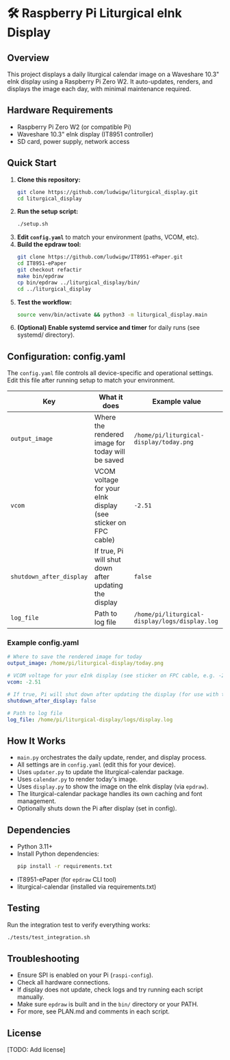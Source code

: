 # 🛠️ Raspberry Pi Liturgical eInk Display

## Overview
This project displays a daily liturgical calendar image on a Waveshare 10.3" eInk display using a Raspberry Pi Zero W2. It auto-updates, renders, and displays the image each day, with minimal maintenance required.

## Hardware Requirements
- Raspberry Pi Zero W2 (or compatible Pi)
- Waveshare 10.3" eInk display (IT8951 controller)
- SD card, power supply, network access

## Quick Start
1. **Clone this repository:**
   ```sh
   git clone https://github.com/ludwigw/liturgical_display.git
   cd liturgical_display
   ```
2. **Run the setup script:**
   ```sh
   ./setup.sh
   ```
3. **Edit `config.yaml`** to match your environment (paths, VCOM, etc).
4. **Build the epdraw tool:**
   ```sh
   git clone https://github.com/ludwigw/IT8951-ePaper.git
   cd IT8951-ePaper
   git checkout refactir
   make bin/epdraw
   cp bin/epdraw ../liturgical_display/bin/
   cd ../liturgical_display
   ```
5. **Test the workflow:**
   ```sh
   source venv/bin/activate && python3 -m liturgical_display.main
   ```
6. **(Optional) Enable systemd service and timer** for daily runs (see systemd/ directory).

## Configuration: config.yaml

The `config.yaml` file controls all device-specific and operational settings. Edit this file after running setup to match your environment.

| Key                    | What it does                                                      | Example value                                  |
|------------------------|-------------------------------------------------------------------|------------------------------------------------|
| `output_image`         | Where the rendered image for today will be saved                  | `/home/pi/liturgical-display/today.png`        |
| `vcom`                 | VCOM voltage for your eInk display (see sticker on FPC cable)     | `-2.51`                                        |
| `shutdown_after_display` | If true, Pi will shut down after updating the display             | `false`                                        |
| `log_file`             | Path to log file                                                   | `/home/pi/liturgical-display/logs/display.log` |

### Example config.yaml
```yaml
# Where to save the rendered image for today
output_image: /home/pi/liturgical-display/today.png

# VCOM voltage for your eInk display (see sticker on FPC cable, e.g. -2.51)
vcom: -2.51

# If true, Pi will shut down after updating the display (for use with timed power/RTC)
shutdown_after_display: false

# Path to log file
log_file: /home/pi/liturgical-display/logs/display.log
```

## How It Works
- `main.py` orchestrates the daily update, render, and display process.
- All settings are in `config.yaml` (edit this for your device).
- Uses `updater.py` to update the liturgical-calendar package.
- Uses `calendar.py` to render today's image.
- Uses `display.py` to show the image on the eInk display (via `epdraw`).
- The liturgical-calendar package handles its own caching and font management.
- Optionally shuts down the Pi after display (set in config).

## Dependencies
- Python 3.11+
- Install Python dependencies:
  ```sh
  pip install -r requirements.txt
  ```
- IT8951-ePaper (for `epdraw` CLI tool)
- liturgical-calendar (installed via requirements.txt)

## Testing
Run the integration test to verify everything works:
```sh
./tests/test_integration.sh
```

## Troubleshooting
- Ensure SPI is enabled on your Pi (`raspi-config`).
- Check all hardware connections.
- If display does not update, check logs and try running each script manually.
- Make sure `epdraw` is built and in the `bin/` directory or your PATH.
- For more, see PLAN.md and comments in each script.

## License
[TODO: Add license] 